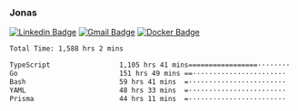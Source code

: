### Jonas
[![Linkedin Badge](https://img.shields.io/badge/-Jonas%20Neto-9933F7?style=flat-square&logo=Linkedin&logoColor=white&link=https://www.linkedin.com/in/jonas-nogueira-neto/)](https://www.linkedin.com/in/jonas-nogueira-neto/)
[![Gmail Badge](https://img.shields.io/badge/-nogueiraneto.jonas@gmail.com-9933F7?style=flat-square&logo=Gmail&logoColor=white&link=mailto:nogueiraneto.jonas@gmail.com)](mailto:nogueiraneto.jonas@gmail.com)
[![Docker Badge](https://img.shields.io/badge/-DockerHub-9933F7?style=flat-square&logo=Docker&logoColor=white&link=https://hub.docker.com/u/jonasssneto)](https://hub.docker.com/u/jonasssneto)


<!--START_SECTION:waka-->

```txt
Total Time: 1,588 hrs 2 mins

TypeScript                 1,105 hrs 41 mins=================········   68.81 %
Go                         151 hrs 49 mins ==·······················   09.45 %
Bash                       59 hrs 41 mins  =························   03.72 %
YAML                       48 hrs 33 mins  =························   03.02 %
Prisma                     44 hrs 11 mins  =························   02.75 %
```

<!--END_SECTION:waka-->
###
